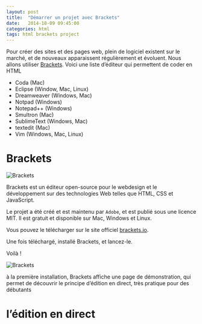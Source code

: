 ```yaml
---
layout: post
title:  "Démarrer un projet avec Brackets"
date:   2014-10-09 09:45:00
categories: html
tags: html brackets project
---
```


Pour créer des sites et des pages web, plein de logiciel existent sur le marché,
et de nouveaux apparaissent régulièrement et évoluent. Nous allons utiliser [Brackets].
Voici une liste d’éditeur qui permettent de coder en HTML

- Coda (Mac)
- Eclipse (Window, Mac, Linux)
- Dreamweaver (Windows, Mac)
- Notpad (Windows)
- Notepad++ (Windows)
- Smultron (Mac)
- SublimeText (Windows, Mac)
- textedit (Mac)
- Vim (Windows, Mac, Linux)

# Brackets

![Brackets](/3dvg-web/images/Brackets_Icon.svg.png)

Brackets est un éditeur open-source pour le webdesign et le développement sur des technologies Web telles que HTML, CSS et JavaScript.

Le projet a été créé et est maintenu par `Adobe`, et est publié sous une licence MIT. Il est gratuit et disponible sur Mac, Windows et Linux.

Vous pouvez le télécharger sur le site officiel [brackets.io][Brackets].

Une fois téléchargé, installé Brackets, et lancez-le.

Voilà !

![Brackets](/3dvg-web/images/brackets.png)

à la première installation, Brackets affiche une page de démonstration,
qui permet de découvrir le principe d’édition en direct, très pratique pour des débutants

# l’édition en direct


[wikipedia]: http://fr.wikipedia.org/wiki/
[World_Wide_Web]: http://fr.wikipedia.org/wiki/World_Wide_Web
[Brackets]: http://brackets.io/